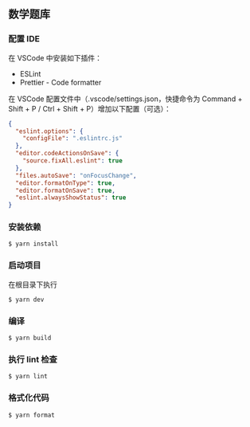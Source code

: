 ## 数学题库

### 配置 IDE

在 VSCode 中安装如下插件：

- ESLint
- Prettier - Code formatter

在 VSCode 配置文件中（.vscode/settings.json，快捷命令为 Command + Shift + P / Ctrl + Shift + P）增加以下配置（可选）：

```json
{
  "eslint.options": {
    "configFile": ".eslintrc.js"
  },
  "editor.codeActionsOnSave": {
    "source.fixAll.eslint": true
  },
  "files.autoSave": "onFocusChange",
  "editor.formatOnType": true,
  "editor.formatOnSave": true,
  "eslint.alwaysShowStatus": true
}
```

### 安装依赖

```
$ yarn install
```

### 启动项目

在根目录下执行

```
$ yarn dev
```

### 编译

```
$ yarn build
```

### 执行 lint 检查

```
$ yarn lint
```

### 格式化代码

```
$ yarn format
```
